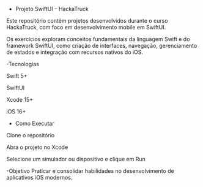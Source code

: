 - Projeto SwiftUI – HackaTruck

Este repositório contém projetos desenvolvidos durante o curso HackaTruck, com foco em desenvolvimento mobile em SwiftUI.

Os exercícios exploram conceitos fundamentais da linguagem Swift e do framework SwiftUI, como criação de interfaces, navegação, gerenciamento de estados e integração com recursos nativos do iOS.

-Tecnologias

Swift 5+

SwiftUI

Xcode 15+

iOS 16+

- Como Executar

Clone o repositório

Abra o projeto no Xcode

Selecione um simulador ou dispositivo e clique em  Run

-Objetivo
Praticar e consolidar habilidades no desenvolvimento de aplicativos iOS modernos.
